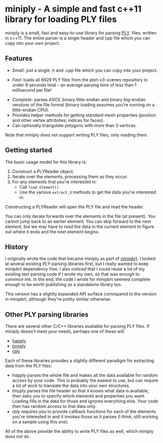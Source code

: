 miniply - A simple and fast c++11 library for loading PLY files
===============================================================

miniply is a small, fast and easy-to-use library for parsing
[PLY](http://paulbourke.net/dataformats/ply/). files, written in c++11. The
entire parser is a single header and cpp file which you can copy into your own
project.

Features
--------

- *Small*: just a single .h and .cpp file which you can copy into your project.
* *Fast*: loads all 8929 PLY files from the pbrt-v3-scenes repository in under 9
  seconds total - an average parsing time of less than 1 millisecond per file!
- *Complete*: parses ASCII, binary little-endian and binary big-endian
  versions of the file format (binary loading assumes you're running on a 
  little-endian CPU).
- Provides helper methods for getting standard mesh properties (position and 
  other vertex attributes; indices for faces).
- Can optionally triangulate polygons with more than 3 vertices.

Note that miniply does not support writing PLY files, only reading them.


Getting started
---------------

The basic usage model for this library is:

1. Construct a PLYReader object.
2. Iterate over the elements, processing them as they occur.
3. For any elements that you're interested in:
   * Call `load_element()`
   * Use the various `extract_X` methods to get the data you're interested in.

Constructing a PLYReader will open the PLY file and read the header.

You can only iterate forwards over the elements in the file (at present). You
cannot jump back to an earlier element. You can skip forward to the next
element, but we may have to read the data in the current element to figure out
where it ends and the next element begins.


History
-------

I originally wrote the code that became miniply as part of
[minipbrt](https://github.com/vilya/minipbrt). I looked at several existing
PLY parsing libraries first, but I really wanted to keep minipbrt dependency
free. I also noticed that I could reuse a lot of my existing text parsing code
if I wrote my own, so that was enough to convince me. In the end, the code I
wrote for minipbrt seemed complete enough to be worth publishing as a
standalone library too.

This version has a slightly expanded API surface commpared to the version in
minipbrt, although they're pretty similar otherwise.


Other PLY parsing libraries
---------------------------

There are several other C/C++ libraries available for parsing PLY files. If
miniply doesn't meet your needs, perhaps one of these will:

* [happly](https://github.com/nmwsharp/happly)
* [tinyply](https://github.com/ddiakopoulos/tinyply)
* [rply](http://w3.impa.br/~diego/software/rply/)

Each of these libraries provides a slightly different paradigm for extracting
data from the PLY files:
* *happly* parses the whole file and makes all the data available for random 
  access by your code. This is probably the easiest to use, but can require a
  lot of work to translate the data into your own structures.
* *tinyply* parses the file header so that it knows what data is available,
  then asks you to specify which elements and properties you want. Loading
  fills in the data for those and ignores everything else. Your code then has
  random access to that data only.
* *rply* requires you to provide callback functions for each of the elements 
  you're interested in and it invokes those as it parses (I think, still 
  working on a sample using this one).

All of the above provide the ability to write PLY files as well, which miniply
does not do.

